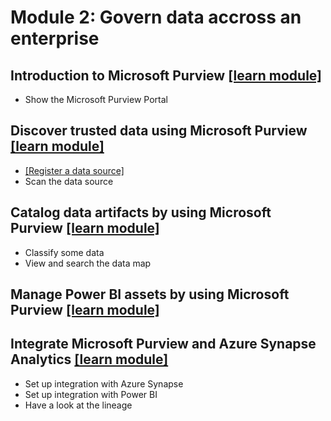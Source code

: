 # Module 2: Govern data accross an enterprise

## Introduction to Microsoft Purview [[learn module]](https://learn.microsoft.com/training/modules/intro-to-microsoft-purview)

- Show the Microsoft Purview Portal

## Discover trusted data using Microsoft Purview [[learn module]](https://learn.microsoft.com/training/modules/discover-trusted-data-use-azure-purview)

- [[Register a data source]](https://www.youtube.com/watch?v=xQ6mLaMiSm8)
- Scan the data source

## Catalog data artifacts by using Microsoft Purview [[learn module]](https://learn.microsoft.com/training/modules/catalog-data-artifacts-use-microsoft-purview)

- Classify some data
- View and search the data map

## Manage Power BI assets by using Microsoft Purview [[learn module]](https://learn.microsoft.com/training/modules/manage-power-bi-artifacts-use-microsoft-purview)

## Integrate Microsoft Purview and Azure Synapse Analytics [[learn module]](https://learn.microsoft.com/training/modules/integrate-microsoft-purview-azure-synapse-analytics)

- Set up integration with Azure Synapse
- Set up integration with Power BI
- Have a look at the lineage
